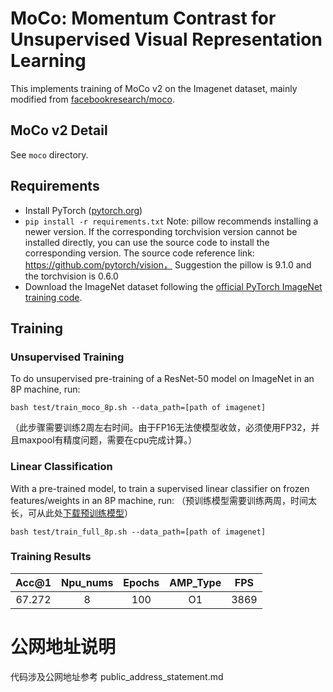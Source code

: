 # MoCo: Momentum Contrast for Unsupervised Visual Representation Learning
This implements training of MoCo v2 on the Imagenet dataset, mainly modified from [facebookresearch/moco](https://github.com/facebookresearch/moco).

## MoCo v2 Detail
See `moco` directory.

## Requirements
- Install PyTorch ([pytorch.org](http://pytorch.org))
- `pip install -r requirements.txt`
  Note: pillow recommends installing a newer version. If the corresponding torchvision version cannot be installed directly, you can use the source code to install the corresponding version. The source code reference link: https://github.com/pytorch/vision，
Suggestion the pillow is 9.1.0 and the torchvision is 0.6.0
- Download the ImageNet dataset following the [official PyTorch ImageNet training code](https://github.com/pytorch/examples/tree/master/imagenet).

## Training
### Unsupervised Training

To do unsupervised pre-training of a ResNet-50 model on ImageNet in an 8P machine, run:
```
bash test/train_moco_8p.sh --data_path=[path of imagenet]
```
（此步骤需要训练2周左右时间。由于FP16无法使模型收敛，必须使用FP32，并且maxpool有精度问题，需要在cpu完成计算。）

### Linear Classification

With a pre-trained model, to train a supervised linear classifier on frozen features/weights in an 8P machine, run: （预训练模型需要训练两周，时间太长，可从此处[下载预训练模型]( https://ascend-pytorch-model-file.obs.cn-north-4.myhuaweicloud.com/%E9%AA%8C%E6%94%B6-%E8%AE%AD%E7%BB%83/cv/image_classification/MoCoV2/model_moco_epoch_200.pth.tar)）
```
bash test/train_full_8p.sh --data_path=[path of imagenet]
```

### Training Results

| Acc@1 |             Npu\_nums | Epochs   | AMP\_Type | FPS |
| :------: | :------: | :------: | :------: | :------: | 
|    67.272       | 8        | 100      | O1       | 3869 |

# 公网地址说明

代码涉及公网地址参考 public_address_statement.md